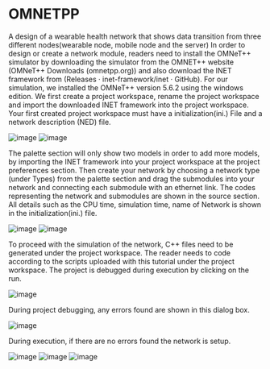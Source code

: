 # OMNETPP
A design of a wearable health network that shows data transition from three different nodes(wearable node, mobile node and the server)
In order to design or create a network module, readers need to install the OMNeT++ simulator by downloading the simulator from the OMNET++ website (OMNeT++ Downloads (omnetpp.org)) and also download the INET framework from (Releases · inet-framework/inet · GitHub).  For our simulation, we installed the OMNeT++ version 5.6.2 using the windows edition.  We first create a project workspace, rename the project workspace and import the downloaded INET framework into the project workspace. Your first created project workspace must have a initialization(ini.) File  and a network description (NED) file.

![image](https://user-images.githubusercontent.com/31397625/139563581-0843baa9-ff66-4081-813e-816d4683be33.png)
![image](https://user-images.githubusercontent.com/31397625/139563589-905eb7c2-9aae-44b5-b3b3-f875d5260902.png)

The palette section will only show two models in order to add more models, by importing the INET framework into your project workspace at the project preferences section. Then create your network by choosing a network type (under Types) from the palette section and drag the submodules into your network and connecting each submodule with an ethernet link.  The codes representing the network and submodules are shown in the source section. All details such as the CPU time, simulation time, name of Network is shown in the initialization(ini.) file.

![image](https://user-images.githubusercontent.com/31397625/139563615-2d79b96b-82e4-425d-b2c0-b7e94f33563c.png)
![image](https://user-images.githubusercontent.com/31397625/139563656-35aca3fb-2144-4ac2-9efa-8e6a9556a559.png)

To proceed with the simulation of the network, C++ files need to be generated under the project workspace. The reader needs to code according to the scripts uploaded with this tutorial under the project workspace. The project is debugged during execution by clicking on the run. 

![image](https://user-images.githubusercontent.com/31397625/139563763-b469cb4a-70f2-4c8a-8f51-996fcb32d654.png)

During project debugging, any errors found are shown in this dialog box.

![image](https://user-images.githubusercontent.com/31397625/139563850-b120cebd-5111-45f0-a3e6-1c376c42e175.png)

During execution, if there are no errors found the network is setup.

![image](https://user-images.githubusercontent.com/31397625/139563895-92978826-bf73-4b1c-aad6-7b9fdf189d2a.png)
![image](https://user-images.githubusercontent.com/31397625/139563903-25bc28b6-76b6-4d81-883c-33cdfa8a73bb.png)
![image](https://user-images.githubusercontent.com/31397625/139563913-0fe3b019-3d0f-46c0-ae89-7372302d2ae5.png)
